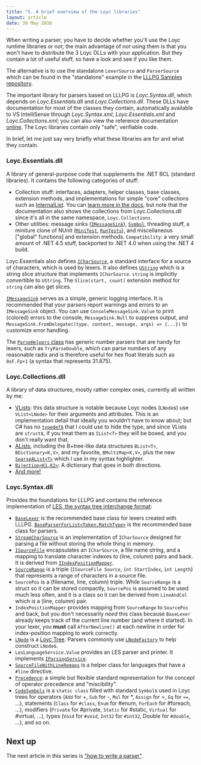 ```yaml
---
title: "5. A brief overview of the Loyc libraries"
layout: article
date: 30 May 2016
---
```


When writing a parser, you have to decide whether you'll use the Loyc runtime libraries or not; the main advantage of _not_ using them is that you won't have to distribute the 3 Loyc DLLs with your application. But they contain a lot of useful stuff, so have a look and see if you like them.

The alternative is to use the standalone `LexerSource` and `ParserSource` which can be found in the "standalone" example in the [LLLPG Samples repository](http://github.com/qwertie/LLLPG-Samples).

The important library for parsers based on LLLPG is _Loyc.Syntax.dll_, which depends on _Loyc.Essentials.dll_ and _Loyc.Collections.dll_. These DLLs have documentation for most of the classes they contain, automatically available to VS IntelliSense through _Loyc.Syntax.xml_, _Loyc.Essentials.xml_ and _Loyc.Collections.xml_; you can also view the reference documentation [online](http://ecsharp.net/doc/code). The Loyc libraries contain only "safe", verifiable code.

In brief, let me just say very briefly what these libraries are for and what they contain. 

### Loyc.Essentials.dll ###

A library of general-purpose code that supplements the .NET BCL (standard libraries). It contains the following categories of stuff:

- Collection stuff: interfaces, adapters, helper classes, base classes, extension methods, and implementations for simple "core" collections such as [InternalList](http://core.loyc.net/collections/internal-list.html). You can [learn more in the docs](http://ecsharp.net/doc/code/namespaceLoyc_1_1Collections.html), but note that the documentation also shows the collections from Loyc.Collections.dll since it's all in the same namespace, `Loyc.Collections`.
- Other utilities: message sinks ([`IMessageSink`](http://ecsharp.net/doc/code/interfaceLoyc_1_1IMessageSink.html)), [`Symbol`](http://ecsharp.net/doc/code/classLoyc_1_1Symbol.html), threading stuff, a miniture clone of NUnit ([`MiniTest`](https://github.com/qwertie/ecsharp/blob/master/Core/Loyc.Essentials/Utilities/MiniTest.cs), [`RunTests`](http://ecsharp.net/doc/code/classLoyc_1_1MiniTest_1_1RunTests.html)), and miscellaneous ["global" functions] and extension methods.
`Compatibility`: a very small amount of .NET 4.5 stuff, backported to .NET 4.0 when using the .NET 4 build.

Loyc.Essentials also defines [`ICharSource`](http://ecsharp.net/doc/code/interfaceLoyc_1_1Collections_1_1ICharSource.html), a standard interface for a source of characters, which is used by lexers. It also defines [`UString`](http://ecsharp.net/doc/code/structLoyc_1_1UString.html) which is a string slice structure that implements `ICharSource`. `string` is implicitly convertible to `UString`. The `Slice(start, count)` extension method for `string` can also get slices.

[`IMessageSink`](http://core.loyc.net/essentials/messagesink.html) serves as a simple, generic logging interface. It is recommended that your parsers report warnings and errors to an `IMessageSink` object. You can use `ConsoleMessageSink.Value` to print (colored) errors to the console, `MessageSink.Null` to suppress output, and `MessageSink.FromDelegate((type, context, message, args) => {...})` to customize error handling.

The [`ParseHelpers` class](http://ecsharp.net/doc/code/classLoyc_1_1Syntax_1_1ParseHelpers.html) has generic number parsers that are handy for lexers, such as `TryParseDouble`, which can parse numbers of any reasonable radix and is therefore useful for hex float literals such as `0xF.Fp+1` (a syntax that represents 31.875).

### Loyc.Collections.dll ###

A library of data structures, mostly rather complex ones, currently all written by me:

- [VLists](http://www.codeproject.com/Articles/26171/VList-data-structures-in-C): this data structure is notable because Loyc nodes (`LNode`s) use `VList<LNode>` for their arguments and attributes. This is an implementation detail that ideally you wouldn't have to know about; but C# has no [`typedef`s](http://en.wikipedia.org/wiki/Typedef) that I could use to hide the type, and since VLists are `struct`s, if you treat them as `IList<T>` they will be boxed, and you don't really want that.
- [ALists](http://core.loyc.net/collections/alists-part1.html), including the B+tree-like data structures `BList<T>`, `BDictionary<K,V>`, and my favorite, `BMultiMap<K,V>`, plus the new [`SparseAList<T>`](http://core.loyc.net/collections/alists-part3.html) which I use in my syntax highlighter.
- [`Bijection<K1,K2>`](http://ecsharp.net/doc/code/classLoyc_1_1Collections_1_1Bijection_3_01K1_00_01K2_01_4.html): A dictionary that goes in both directions.
- [And more!](http://core.loyc.net/collections/)

### Loyc.Syntax.dll ###

Provides the foundations for LLLPG and contains the reference implementation of [LES, the syntax tree interchange format](http://loyc.net/les):

- [`BaseLexer`](http://ecsharp.net/doc/code/classLoyc_1_1Syntax_1_1Lexing_1_1BaseLexer.html) is the recommended base class for lexers created with LLLPG. [`BaseParserForList<Token,MatchType>`](http://ecsharp.net/doc/code/classLoyc_1_1Syntax_1_1BaseParserForList_3_01Token_00_01MatchType_01_4.html) is the recommended base class for parsers.
- [`StreamCharSource`](http://ecsharp.net/doc/code/classLoyc_1_1Syntax_1_1StreamCharSource.html) is an implementation of `ICharSource` designed for parsing a file without storing the whole thing in memory.
-  [`ISourceFile`](http://ecsharp.net/doc/code/interfaceLoyc_1_1Syntax_1_1ISourceFile.html) encapsulates an `ICharSource`, a file name string, and a mapping to translate character indexes to (line, column) pairs and back. It is derived from [`IIndexPositionMapper`](http://ecsharp.net/doc/code/interfaceLoyc_1_1Syntax_1_1IIndexPositionMapper.html).
- [`SourceRange`](http://ecsharp.net/doc/code/structLoyc_1_1Syntax_1_1SourceRange.html) is a triple (`ISourceFile Source`, `int StartIndex`, `int Length`) that represents a range of characters in a source file.
- `SourcePos` is a (filename, line, column) triple. While `SourceRange` is a struct so it can be stored compactly, `SourcePos` is assumed to be used much less often, and it is a class so it can be derived from `LineAndCol` which is a (line, column) pair.
- `IndexPositionMapper` provides mapping from `SourceRange` to `SourcePos` and back, but you don't necessarily _need_ this class because `BaseLexer` already keeps track of the current line number (and where it started). In your lexer, you **must** call `AfterNewline()` at each newline in order for index-position mapping to work correctly.
- [`LNode`](http://ecsharp.net/doc/code/classLoyc_1_1Syntax_1_1LNode.html) is a [Loyc Tree](http://loyc.net/loyc-trees). Parsers commonly use [`LNodeFactory`](http://ecsharp.net/doc/code/classLoyc_1_1Syntax_1_1LNodeFactory.html) to help construct `LNode`s.
- `LesLanguageService.Value` provides an LES parser and printer. It implements [`IParsingService`](http://ecsharp.net/doc/code/interfaceLoyc_1_1Syntax_1_1IParsingService.html).
- [`SourceFileWithLineRemaps`](http://ecsharp.net/doc/code/classLoyc_1_1Syntax_1_1SourceFileWithLineRemaps.html) is a helper class for languages that have a `#line` directive.
- [`Precedence`](http://ecsharp.net/doc/code/structLoyc_1_1Syntax_1_1Precedence.html): a simple but flexible standard representation for the concept of operator precedence and "miscibility".
- [`CodeSymbols`](http://ecsharp.net/doc/code/classLoyc_1_1Syntax_1_1CodeSymbols.html) is a `static class` filled with standard `Symbol`s used in Loyc trees for operators (`Add` for +, `Sub` for -, `Mul` for *, `Assign` for =, `Eq` for `==`, ...), statements (`Class` for `#class`, `Enum` for #enum, `ForEach` for #foreach, ...), modifiers (`Private` for #private, `Static` for #static, `Virtual` for #virtual, ...), types (`Void` for `#void`, `Int32` for `#int32`, Double for `#double`, ...), and so on.

Next up
-------

The next article in this series is ["how to write a parser"](6-how-to-write-a-parser.html).
